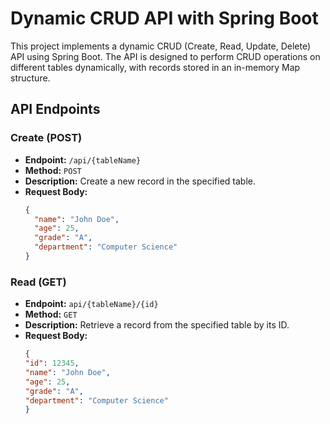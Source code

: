 # Dynamic CRUD API with Spring Boot

This project implements a dynamic CRUD (Create, Read, Update, Delete) API using Spring Boot. The API is designed to perform CRUD operations on different tables dynamically, with records stored in an in-memory Map structure.

## API Endpoints

### Create (POST)

- **Endpoint:** `/api/{tableName}`
- **Method:** `POST`
- **Description:** Create a new record in the specified table.
- **Request Body:**
  ```json
  {
    "name": "John Doe",
    "age": 25,
    "grade": "A",
    "department": "Computer Science"
  }
  
### Read (GET)

- **Endpoint:** `api/{tableName}/{id}`
- **Method:** `GET`
- **Description:** Retrieve a record from the specified table by its ID.
- **Request Body:**
  ```json
  {
  "id": 12345,
  "name": "John Doe",
  "age": 25,
  "grade": "A",
  "department": "Computer Science"
  }

